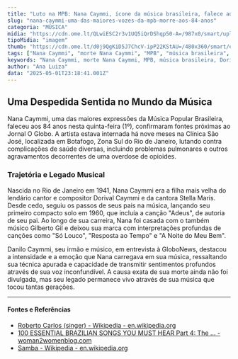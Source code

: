 ```yaml
---
title: "Luto na MPB: Nana Caymmi, ícone da música brasileira, falece aos 84 anos"
slug: "nana-caymmi-uma-das-maiores-vozes-da-mpb-morre-aos-84-anos"
categoria: "MÚSICA"
midia: "https://cdn.ome.lt/QLwiESC2r3v1UQ5iQrDShqp50-A=/987x0/smart/uploads/conteudo/fotos/nana-caymmi.png"
tipoMidia: "imagem"
thumb: "https://cdn.ome.lt/d0j9QgKiD5J7ChcV-ipP22KStAU=/480x360/smart/extras/conteudos/nana-caymmi.jpg"
tags: ["Nana Caymmi", "morte Nana Caymmi", "MPB", "música brasileira", "Dorival Caymmi", "cultura brasileira"]
keywords: "Nana Caymmi, morte Nana Caymmi, MPB, música brasileira, Dorival Caymmi, cultura brasileira"
author: "Ana Luiza"
data: "2025-05-01T23:18:41.001Z"
---
```


## Uma Despedida Sentida no Mundo da Música

Nana Caymmi, uma das maiores expressões da Música Popular Brasileira, faleceu aos 84 anos nesta quinta-feira (1º), confirmaram fontes próximas ao Jornal O Globo. A artista estava internada há nove meses na Clínica São José, localizada em Botafogo, Zona Sul do Rio de Janeiro, lutando contra complicações de saúde diversas, incluindo problemas pulmonares e outros agravamentos decorrentes de uma overdose de opioides.

### Trajetória e Legado Musical

Nascida no Rio de Janeiro em 1941, Nana Caymmi era a filha mais velha do lendário cantor e compositor Dorival Caymmi e da cantora Stella Maris. Desde cedo, seguiu os passos de seus pais na música, lançando seu primeiro compacto solo em 1960, que incluía a canção "Adeus", de autoria de seu pai. Ao longo de sua carreira, Nana foi casada com o também músico Gilberto Gil e deixou sua marca com interpretações profundas de canções como "Só Louco", "Resposta ao Tempo" e "A Noite do Meu Bem".

Danilo Caymmi, seu irmão e músico, em entrevista à GloboNews, destacou a intensidade e a emoção que Nana carregava em sua música, ressaltando sua técnica apurada e capacidade de transmitir sentimentos profundos através de sua voz inconfundível. A causa exata de sua morte ainda não foi divulgada, mas seu legado permanece vivo através de sua música que tocou tantas gerações.

---

#### Fontes e Referências

- [Roberto Carlos (singer) - Wikipedia - en.wikipedia.org](https://en.wikipedia.org/wiki/Roberto_Carlos_(singer))
- [100 ESSENTIAL BRAZILIAN SONGS YOU MUST HEAR Part 4: The ... - woman2womenblog.com](https://woman2womenblog.com/2018/09/20/100-essential-brazilian-songs-you-must-hear-part-4-the-1970s/)
- [Samba - Wikipedia - en.wikipedia.org](https://en.wikipedia.org/wiki/Samba)